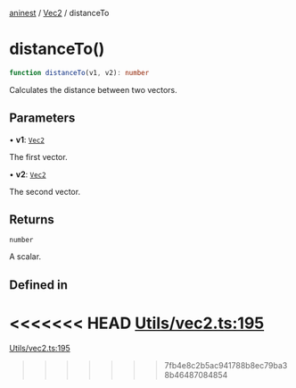 [aninest](../../index.md) / [Vec2](../index.md) / distanceTo

# distanceTo()

```ts
function distanceTo(v1, v2): number
```

Calculates the distance between two vectors.

## Parameters

• **v1**: [`Vec2`](../type-aliases/Vec2.md)

The first vector.

• **v2**: [`Vec2`](../type-aliases/Vec2.md)

The second vector.

## Returns

`number`

A scalar.

## Defined in

<<<<<<< HEAD
[Utils/vec2.ts:195](https://github.com/zphrs/aninest/tree//core/src/Utils/vec2.ts#L195)
=======
[Utils/vec2.ts:195](https://github.com/zphrs/aninest/blob/37209a6/src/Utils/vec2.ts#L195)
>>>>>>> 7fb4e8c2b5ac941788b8ec79ba38b46487084854
